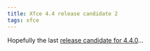 ```yaml
---
title: Xfce 4.4 release candidate 2
tags: xfce
---
```


Hopefully the last <a href="http://foo-projects.org/pipermail/xfce4-dev/2006-November/021666.html">release candidate for 4.4.0</a>...
